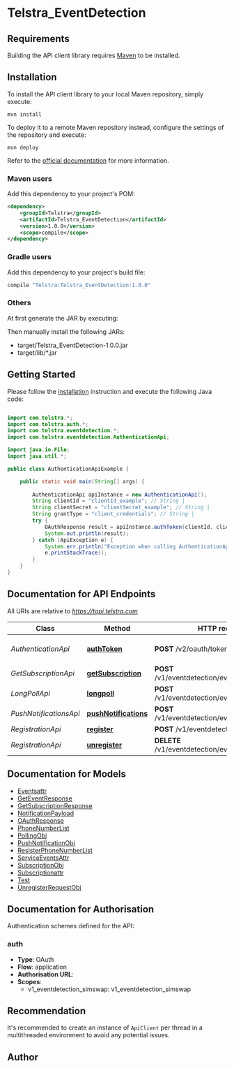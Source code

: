 # Telstra_EventDetection

## Requirements

Building the API client library requires [Maven](https://maven.apache.org/) to be installed.

## Installation

To install the API client library to your local Maven repository, simply execute:

```shell
mvn install
```

To deploy it to a remote Maven repository instead, configure the settings of the repository and execute:

```shell
mvn deploy
```

Refer to the [official documentation](https://maven.apache.org/plugins/maven-deploy-plugin/usage.html) for more information.

### Maven users

Add this dependency to your project's POM:

```xml
<dependency>
    <groupId>Telstra</groupId>
    <artifactId>Telstra_EventDetection</artifactId>
    <version>1.0.0</version>
    <scope>compile</scope>
</dependency>
```

### Gradle users

Add this dependency to your project's build file:

```groovy
compile "Telstra:Telstra_EventDetection:1.0.0"
```

### Others

At first generate the JAR by executing:


Then manually install the following JARs:

* target/Telstra_EventDetection-1.0.0.jar
* target/lib/*.jar

## Getting Started

Please follow the [installation](#installation) instruction and execute the following Java code:

```java

import com.telstra.*;
import com.telstra.auth.*;
import com.telstra.eventdetection.*;
import com.telstra.eventdetection.AuthenticationApi;

import java.io.File;
import java.util.*;

public class AuthenticationApiExample {

    public static void main(String[] args) {
        
        AuthenticationApi apiInstance = new AuthenticationApi();
        String clientId = "clientId_example"; // String | 
        String clientSecret = "clientSecret_example"; // String | 
        String grantType = "client_credentials"; // String | 
        try {
            OAuthResponse result = apiInstance.authToken(clientId, clientSecret, grantType);
            System.out.println(result);
        } catch (ApiException e) {
            System.err.println("Exception when calling AuthenticationApi#authToken");
            e.printStackTrace();
        }
    }
}

```

## Documentation for API Endpoints

All URIs are relative to *https://tapi.telstra.com*

Class | Method | HTTP request | Description
------------ | ------------- | ------------- | -------------
*AuthenticationApi* | [**authToken**](docs/AuthenticationApi.md#authToken) | **POST** /v2/oauth/token | Generate authentication token
*GetSubscriptionApi* | [**getSubscription**](docs/GetSubscriptionApi.md#getSubscription) | **POST** /v1/eventdetection/events/subscriptions | Get Event Subscriptions
*LongPollApi* | [**longpoll**](docs/LongPollApi.md#longpoll) | **POST** /v1/eventdetection/events/{eventType} | Poll events
*PushNotificationsApi* | [**pushNotifications**](docs/PushNotificationsApi.md#pushNotifications) | **POST** /v1/eventdetection/events/notifications | Push event notifications
*RegistrationApi* | [**register**](docs/RegistrationApi.md#register) | **POST** /v1/eventdetection/events | Register
*RegistrationApi* | [**unregister**](docs/RegistrationApi.md#unregister) | **DELETE** /v1/eventdetection/events/{eventType} | Unregister


## Documentation for Models

 - [Eventsattr](docs/Eventsattr.md)
 - [GetEventResponse](docs/GetEventResponse.md)
 - [GetSubscriptionResponse](docs/GetSubscriptionResponse.md)
 - [NotificationPayload](docs/NotificationPayload.md)
 - [OAuthResponse](docs/OAuthResponse.md)
 - [PhoneNumberList](docs/PhoneNumberList.md)
 - [PollingObj](docs/PollingObj.md)
 - [PushNotificationObj](docs/PushNotificationObj.md)
 - [ResisterPhoneNumberList](docs/ResisterPhoneNumberList.md)
 - [ServiceEventsAttr](docs/ServiceEventsAttr.md)
 - [SubscriptionObj](docs/SubscriptionObj.md)
 - [Subscriptionattr](docs/Subscriptionattr.md)
 - [Test](docs/Test.md)
 - [UnregisterRequestObj](docs/UnregisterRequestObj.md)


## Documentation for Authorisation

Authentication schemes defined for the API:
### auth

- **Type**: OAuth
- **Flow**: application
- **Authorisation URL**: 
- **Scopes**: 
  - v1_eventdetection_simswap: v1_eventdetection_simswap


## Recommendation

It's recommended to create an instance of `ApiClient` per thread in a multithreaded environment to avoid any potential issues.

## Author



